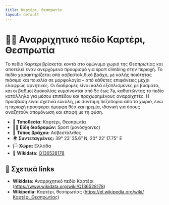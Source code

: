 ```yaml
---
title: Καρτέρι, Θεσπρωτία
layout: default
---
```


# 🧗‍♀️ Αναρριχητικό πεδίο Καρτέρι, Θεσπρωτία

Το πεδίο Καρτέρι βρίσκεται κοντά στο ομώνυμο χωριό της Θεσπρωτίας και αποτελεί έναν ανερχόμενο προορισμό για sport climbing στην περιοχή.
Το πεδίο χαρακτηρίζεται από ασβεστολιθικό βράχο, με καλής ποιότητας πιάσιμο και ποικιλία σε μορφολογία – από κάθετες επιφάνειες μέχρι ελαφρώς αρνητικές. Οι διαδρομές είναι καλά εξοπλισμένες με βύσματα, και οι βαθμοί δυσκολίας κυμαίνονται από 5c έως 7a, καθιστώντας το πεδίο κατάλληλο για μέσου επιπέδου και προχωρημένους αναρριχητές. Η πρόσβαση είναι σχετικά εύκολη, με σύντομη πεζοπορία από το χωριό, ενώ η περιοχή προσφέρει όμορφη θέα και ηρεμία, ιδανική για όσους αναζητούν απομόνωση και επαφή με τη φύση.

- 📍 **Τοποθεσία:** Καρτέρι, Θεσπρωτία 
- 🧗‍♀️ **Είδη διαδρομών:** Sport (μονόσχοινες) 
- 🧱 **Τύπος βράχου:** Ασβεστόλιθος
- 🌍 **Συντεταγμένες:** 39° 23′ 35.6″ N, 20° 22′ 17.75″ E
- 🏳️ **Χώρα:**  Ελλάδα 
- 🔗 **Wikidata:** [Q136528178](https://www.wikidata.org/wiki/Q136528178)

## 🔗 Σχετικά links

- **Wikidata:** Αναρριχητικό πεδίο Καρτέρι (https://www.wikidata.org/wiki/Q136528178)
- **Wikipedia:** Καρτέρι, θεσπρωτίας (https://el.wikipedia.org/wiki/Καρτέρι_Θεσπρωτίας)

